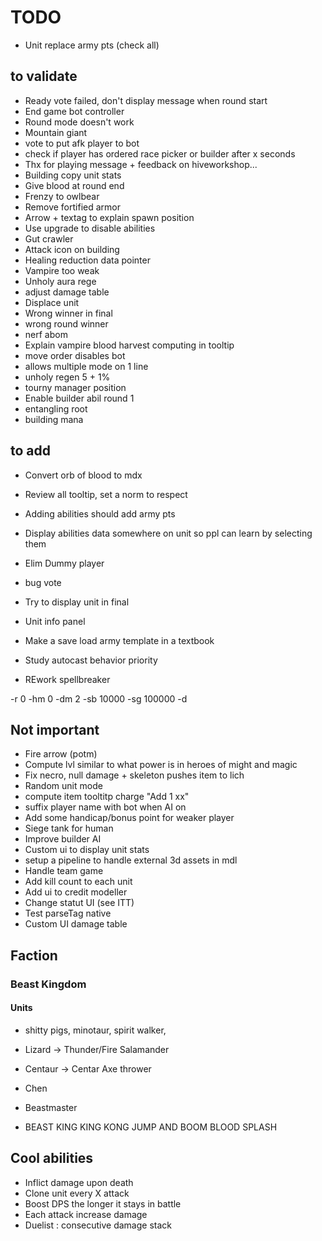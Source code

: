 # TODO
- Unit replace army pts (check all)

## to validate
- Ready vote failed, don't display message when round start
- End game bot controller
- Round mode doesn't work
- Mountain giant
- vote to put afk player to bot
- check if player has ordered race picker or builder after x seconds
- Thx for playing message + feedback on hiveworkshop...
- Building copy unit stats
- Give blood at round end
- Frenzy to owlbear
- Remove fortified armor
- Arrow + textag to explain spawn position
- Use upgrade to disable abilities
- Gut crawler
- Attack icon on building
- Healing reduction data pointer
- Vampire too weak
- Unholy aura rege
- adjust damage table
- Displace unit
- Wrong winner in final
- wrong round winner
- nerf abom
- Explain vampire blood harvest computing in tooltip
- move order disables bot
- allows multiple mode on 1 line
- unholy regen 5 + 1%
- tourny manager position
- Enable builder abil round 1
- entangling root
- building mana

## to add
- Convert orb of blood to mdx
- Review all tooltip, set a norm to respect
- Adding abilities should add army pts

- Display abilities data somewhere on unit so ppl can learn by selecting them

- Elim Dummy player

- bug vote

- Try to display unit in final

- Unit info panel
- Make a save load army template in a textbook

- Study autocast behavior priority
- REwork spellbreaker

-r 0 -hm 0 -dm 2 -sb 10000 -sg 100000 -d


## Not important
- Fire arrow (potm)
- Compute lvl similar to what power is in heroes of might and magic
- Fix necro, null damage + skeleton pushes item to lich
- Random unit mode
- compute item tooltitp charge "Add 1 xx"
- suffix player name with bot when AI on
- Add some handicap/bonus point for weaker player
- Siege tank for human
- Improve builder AI
- Custom ui to display unit stats
- setup a pipeline to handle external 3d assets in mdl
- Handle team game
- Add kill count to each unit
- Add ui to credit modeller
- Change statut UI (see ITT)
- Test parseTag native
- Custom UI damage table




## Faction
### Beast Kingdom
#### Units
- shitty pigs, minotaur, spirit walker,
- Lizard -> Thunder/Fire Salamander
- Centaur -> Centar Axe thrower

- Chen
- Beastmaster
- BEAST KING KING KONG JUMP AND BOOM BLOOD SPLASH

## Cool abilities

- Inflict damage upon death
- Clone unit every X attack
- Boost DPS the longer it stays in battle
- Each attack increase damage
- Duelist : consecutive damage stack
